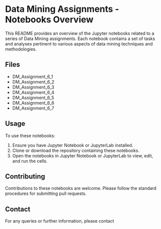 # Data Mining Assignments - Notebooks Overview

This README provides an overview of the Jupyter notebooks related to a series of Data Mining assignments. Each notebook contains a set of tasks and analyses pertinent to various aspects of data mining techniques and methodologies.

## Files

- DM_Assignment_6_1
- DM_Assignment_6_2
- DM_Assignment_6_3
- DM_Assignment_6_4
- DM_Assignment_6_5
- DM_Assignment_6_6
- DM_Assignment_6_7

## Usage

To use these notebooks:
1. Ensure you have Jupyter Notebook or JupyterLab installed.
2. Clone or download the repository containing these notebooks.
3. Open the notebooks in Jupyter Notebook or JupyterLab to view, edit, and run the cells.

## Contributing

Contributions to these notebooks are welcome. Please follow the standard procedures for submitting pull requests.

## Contact

For any queries or further information, please contact
